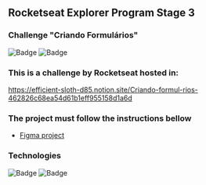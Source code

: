 ## Rocketseat Explorer Program Stage 3
### Challenge "Criando Formulários"

![Badge](https://img.shields.io/badge/version-1.0-green)
![Badge](https://img.shields.io/badge/status-Done!-informational)

### This is a challenge by Rocketseat hosted in:
https://efficient-sloth-d85.notion.site/Criando-formul-rios-462826c68ea54d61b1eff955158d1a6d

### The project must follow the instructions bellow
<ul>
  <li><a href="https://www.figma.com/file/g1dqwfaTFTAA4VDR55qjrv/Stage-03---Formulário-intermediário-(Copy)?type=design&node-id=0-1&t=MNLqrGU9IHAiXXFk-0">Figma project</a> </li>
</ul>

### Technologies
![Badge](https://img.shields.io/badge/HTML-5-orange)
![Badge](https://img.shields.io/badge/CSS-3-informational)